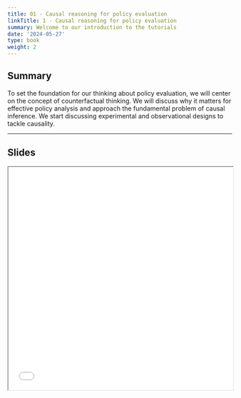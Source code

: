 ```yaml
---
title: 01 - Causal reasoning for policy evaluation
linkTitle: 1 - Causal reasoning for policy evaluation
summary: Welcome to our introduction to the tutorials
date: '2024-05-27'
type: book
weight: 2
---
```


## Summary

To set the foundation for our thinking about policy evaluation, we will center on the concept of counterfactual thinking. We will discuss why it matters for effective policy analysis and approach the fundamental problem of causal inference. We start discussing experimental and observational designs to tackle causality.

---

## Slides

<iframe src="../xx.pdf#view=fit" width="100%" height="500px">
    </iframe>

<!--
## Courses in this program

{{< list_children >}}

{{< figure src="featured.jpg" >}}

{{< callout note >}}
The parameter $\mu$ is the mean or expectation of the distribution.
$\sigma$ is its standard deviation.
The variance of the distribution is $\sigma^{2}$.
{{< /callout >}}
-->
